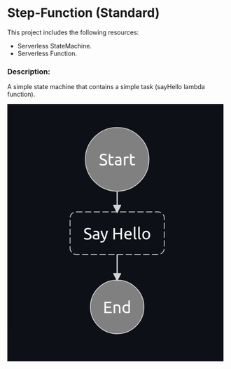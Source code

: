 # Step-Function (Standard)

This project includes the following resources:

- Serverless StateMachine.
- Serverless Function.

### Description:

A simple state machine that contains a simple task (sayHello lambda function).

![Screenshot](StateMachine.png)
